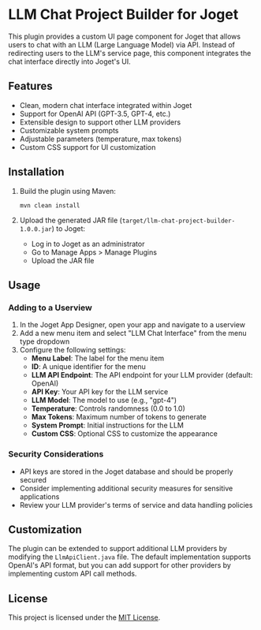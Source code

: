 # LLM Chat Project Builder for Joget

This plugin provides a custom UI page component for Joget that allows users to chat with an LLM (Large Language Model) via API. Instead of redirecting users to the LLM's service page, this component integrates the chat interface directly into Joget's UI.

## Features

- Clean, modern chat interface integrated within Joget
- Support for OpenAI API (GPT-3.5, GPT-4, etc.)
- Extensible design to support other LLM providers
- Customizable system prompts
- Adjustable parameters (temperature, max tokens)
- Custom CSS support for UI customization

## Installation

1. Build the plugin using Maven:
   ```
   mvn clean install
   ```

2. Upload the generated JAR file (`target/llm-chat-project-builder-1.0.0.jar`) to Joget:
   - Log in to Joget as an administrator
   - Go to Manage Apps > Manage Plugins
   - Upload the JAR file

## Usage

### Adding to a Userview

1. In the Joget App Designer, open your app and navigate to a userview
2. Add a new menu item and select "LLM Chat Interface" from the menu type dropdown
3. Configure the following settings:
   - **Menu Label**: The label for the menu item
   - **ID**: A unique identifier for the menu
   - **LLM API Endpoint**: The API endpoint for your LLM provider (default: OpenAI)
   - **API Key**: Your API key for the LLM service
   - **LLM Model**: The model to use (e.g., "gpt-4")
   - **Temperature**: Controls randomness (0.0 to 1.0)
   - **Max Tokens**: Maximum number of tokens to generate
   - **System Prompt**: Initial instructions for the LLM
   - **Custom CSS**: Optional CSS to customize the appearance

### Security Considerations

- API keys are stored in the Joget database and should be properly secured
- Consider implementing additional security measures for sensitive applications
- Review your LLM provider's terms of service and data handling policies

## Customization

The plugin can be extended to support additional LLM providers by modifying the `LlmApiClient.java` file. The default implementation supports OpenAI's API format, but you can add support for other providers by implementing custom API call methods.

## License

This project is licensed under the [MIT License](LICENSE).
